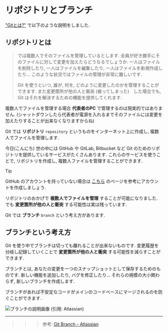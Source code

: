 # リポジトリとブランチ

["Gitとは?"](../what-is-git.md) で以下のような説明をしました.

## リポジトリとは

> では複数人でそのファイルを管理しているとします. 全員が好き勝手にそのファイルに対して変更を加えたらどうなるでしょうか. 一人はファイルを削除したり, 一人はファイルを編集したり, 一人はファイルを新規作成したり... このような状況ではファイルの管理が非常に難しいです.
>
> Git を使うといつ, 誰が, 何を, どのように変更したのかを管理することができます. また変更箇所が他の人と衝突 (被ってしまった)　した場合でも, Git はそれを解決するための機能を提供してくれます.

複数人でファイルを管理する場合 **代表者のPC** で管理するのは現実的ではありません. (シャットダウンしたら代表者が電源を入れるまでそのファイルには変更を加えたりすることが出来なくなりますからね)

Git では **リポジトリ** `repository` というものをインターネット上に作成し, 複数人でファイルを管理します.

今日(こんにち) 世の中には GitHub や GitLab, Bitbucket など Git のためのリポジトリを提供しているサービスがたくさんあります. これらのサービスを使うことで, リポジトリを作成し, 複数人ファイルを管理することができます.

> [!TIP]
>
> GitHub のアカウントを持っていない場合は [こちら](https://docs.github.com/ja/get-started/start-your-journey/creating-an-account-on-github) のページを参考にアカウントを作成しましょう.

リポジトリのおかげで **複数人でファイルを管理** することが可能になりました. でも **変更箇所が他の人と衝突** する可能性は実は残っています.

Git では **ブランチ** `branch` という考え方があります.

## ブランチという考え方

Git を使う中でブランチは切っても離れることが出来ないものです. 変更履歴を分岐し記録していくことで **変更箇所が他の人と衝突** する可能性を減らすことができます.

ブランチとは, あなたの変更を一つのスナップショットとして保存するためのものです. 新しい機能を追加したり, バグを修正したり... それらの規模の大小関わらず, 新しいブランチを作成します.

ブランチがあれば不安定なコードがメインのコードベースにマージされるのを防ぐことができます.

![ブランチの説明画像 (引用: Atlassian)](https://wac-cdn.atlassian.com/dam/jcr:a905ddfd-973a-452a-a4ae-f1dd65430027/01%20Git%20branch.svg)

----

>>> 参考: [Git Branch - Atlassian](https://www.atlassian.com/git/tutorials/using-branches)
